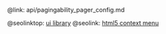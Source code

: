 @link: api/pagingability_pager_config.md

@seolinktop: [ui library](https://webix.com)
@seolink: [html5 context menu](https://webix.com/widget/contextmenu/)